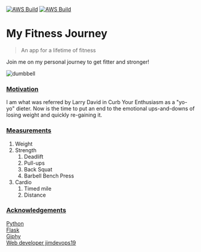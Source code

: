 [![AWS Build](https://github.com/mdominguez2010/fitness-app/actions/workflows/aws.yml/badge.svg)](https://github.com/mdominguez2010/fitness-app/actions/workflows/aws.yml) [![AWS Build](https://github.com/mdominguez2010/fitness-app/actions/workflows/azure.yml/badge.svg)](https://github.com/mdominguez2010/fitness-app/actions/workflows/azure.yml)

# My Fitness Journey
> An app for a lifetime of fitness

Join me on my personal journey to get fitter and stronger!

![dumbbell](https://user-images.githubusercontent.com/52106331/148104179-dc255656-1b29-4f22-bc2c-49bf4d64447c.jpg)

### <u>Motivation</u>
<p>I am what was referred by Larry David in Curb Your Enthusiasm as a "yo-yo" dieter. Now is the time to put an end to the emotional ups-and-downs of losing weight and quickly re-gaining it.</p>

### <u>Measurements</u>
<ol type="1">
    <li>Weight</li>
    <li>Strength
        <ol>
            <li>Deadlift</li>
            <li>Pull-ups</li>
            <li>Back Squat</li>
            <li>Barbell Bench Press</li>
        </ol>
    </li>
    <li>Cardio
        <ol>
            <li>Timed mile</li>
            <li>Distance</li>
        </ol>
    </li>
</ol>

### <u>Acknowledgements</u>


[Python](https://www.python.org/) <br />
[Flask](https://flask.palletsprojects.com/en/2.1.x/) <br />
[Giphy](https://giphy.com/) <br />
[Web developer jimdevops19](https://github.com/jimdevops19/FlaskSeries)

